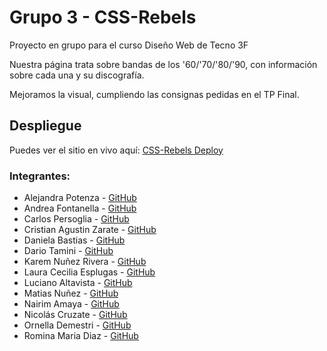 # Grupo 3 - CSS-Rebels

Proyecto en grupo para el curso Diseño Web de Tecno 3F

Nuestra página trata sobre bandas de los '60/'70/'80/'90, con información sobre cada una y su discografía.

Mejoramos la visual, cumpliendo las consignas pedidas en el TP Final.

## Despliegue
Puedes ver el sitio en vivo aquí: [CSS-Rebels Deploy](https://daro2080.github.io/CSS-Rebels/)

### Integrantes:
- Alejandra Potenza - [GitHub](https://github.com/Alelita6)
- Andrea Fontanella - [GitHub](https://github.com/AndreA-2010)
- Carlos Persoglia - [GitHub](https://github.com/Cpersoglia)
- Cristian Agustin Zarate - [GitHub](https://github.com/Zar2912)
- Daniela Bastias - [GitHub](https://github.com/Nannys-cmd/)
- Dario Tamini - [GitHub](https://github.com/Daro2080)
- Karem Nuñez Rivera - [GitHub](https://github.com/Kali2lou)
- Laura Cecilia Esplugas - [GitHub](https://github.com/lauraesplugas2022)
- Luciano Altavista - [GitHub](https://github.com/LucianoAltavista)
- Matias Nuñez - [GitHub](https://github.com/Verlowren)
- Nairim Amaya - [GitHub](https://github.com/Medialuna-Skin)
- Nicolás Cruzate - [GitHub](https://github.com/NicooCruzate)
- Ornella Demestri - [GitHub](https://github.com/Dola1792)
- Romina Maria Diaz - [GitHub](https://github.com/Estrella-Bruta)

